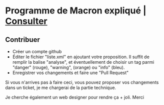 # Programme de Macron expliqué | [Consulter](http://insoumis.github.io/programme-macron)

## Contribuer

 * Créer un compte github
 * Éditer le fichier "liste.xml" en ajoutant votre proposition. Il suffit de remplir la balise "analyse", et éventuellement de choisir un tag parmi "danger" (rouge), "warning", (orange) ou "info" (bleu).
 * Enregistrer vos changements et faire une "Pull Request"

Si vous n'arrives pas à faire ceci, vous pouvez proposer vos changements dans un ticket, je me chargerai de la partie technique.

Je cherche également un web designer pour rendre ça + joli. Merci
